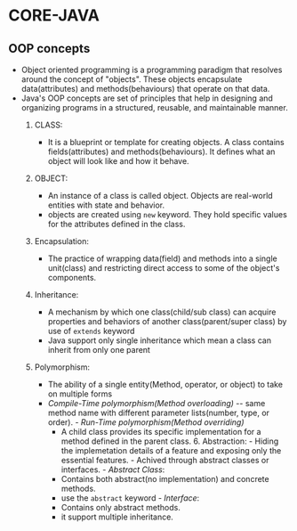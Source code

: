 # CORE-JAVA
## OOP concepts
- Object oriented programming is a programming paradigm that resolves around the concept of "objects". These objects encapsulate data(attributes) and methods(behaviours) that operate on that data.
- Java's OOP concepts are set of principles that help in designing and organizing programs in a structured, reusable, and maintainable manner.
  1. CLASS:
     - It is a blueprint or template for creating objects. A class contains fields(attributes) and         methods(behaviours). It defines what an object will look like and how it behave.  
  2. OBJECT:
     - An instance of a class is called object. Objects are real-world entities with state and behavior.
     - objects are created using ```new``` keyword. They hold specific values for the attributes defined in the class.
   3. Encapsulation:
      - The practice of wrapping data(field) and methods into a single unit(class) and restricting direct access to some of the object's components.

   4. Inheritance:
      -  A mechanism by which one class(child/sub class) can acquire properties and behaviors of another class(parent/super class) by use of ```extends``` keyword
      -  Java support only single inheritance which mean a class can inherit from only one parent
    5. Polymorphism:
       - The ability of a single entity(Method, operator, or object) to take on multiple forms
       - *Compile-Time polymorphism(Method overloading)*
         -- same method name with different parameter lists(number, type, or order).
      - *Run-Time polymorphism(Method overriding)*
         - A child class provides its specific implementation for a method defined in the parent class.
      6. Abstraction:
      - Hiding the implemetation details of a feature and exposing only the essential features.
      - Achived through abstract classes or interfaces.
      - *Abstract Class*:
          - Contains both abstract(no implementation) and concrete methods.
          - use the ```abstract``` keyword
      - *Interface*:
          - Contains only abstract methods.
          - it support multiple inheritance.      

